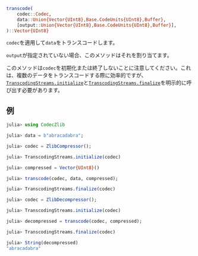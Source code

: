 ```julia
transcode(
    codec::Codec,
    data::Union{Vector{UInt8},Base.CodeUnits{UInt8},Buffer},
    [output::Union{Vector{UInt8},Base.CodeUnits{UInt8},Buffer}],
)::Vector{UInt8}
```

`codec`を適用して`data`をトランスコードします。

`output`が指定されていない場合、このメソッドはそれを割り当てます。

このメソッドは`codec`を初期化または終了しないことに注意してください。これは、複数のデータをトランスコードする際に効率的ですが、[`TranscodingStreams.initialize`](@ref)と[`TranscodingStreams.finalize`](@ref)を明示的に呼び出す必要があります。

## 例

```julia
julia> using CodecZlib

julia> data = b"abracadabra";

julia> codec = ZlibCompressor();

julia> TranscodingStreams.initialize(codec)

julia> compressed = Vector{UInt8}()

julia> transcode(codec, data, compressed);

julia> TranscodingStreams.finalize(codec)

julia> codec = ZlibDecompressor();

julia> TranscodingStreams.initialize(codec)

julia> decompressed = transcode(codec, compressed);

julia> TranscodingStreams.finalize(codec)

julia> String(decompressed)
"abracadabra"

```
